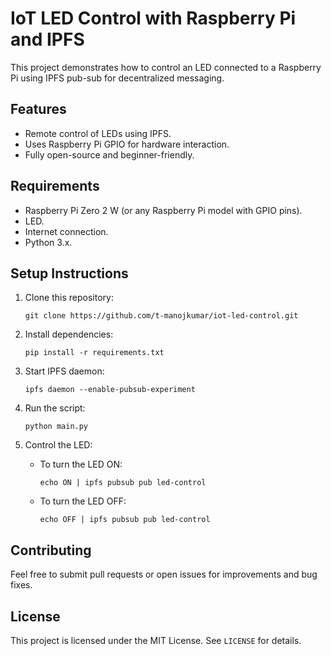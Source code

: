 # IoT LED Control with Raspberry Pi and IPFS

This project demonstrates how to control an LED connected to a Raspberry Pi using IPFS pub-sub for decentralized messaging. 

## Features
- Remote control of LEDs using IPFS.
- Uses Raspberry Pi GPIO for hardware interaction.
- Fully open-source and beginner-friendly.

## Requirements
- Raspberry Pi Zero 2 W (or any Raspberry Pi model with GPIO pins).
- LED.
- Internet connection.
- Python 3.x.

## Setup Instructions
1. Clone this repository:
   ```
   git clone https://github.com/t-manojkumar/iot-led-control.git
   ```

2. Install dependencies:
   ```
   pip install -r requirements.txt
   ```

3. Start IPFS daemon:
   ```
   ipfs daemon --enable-pubsub-experiment
   ```

4. Run the script:
   ```
   python main.py
   ```

5. Control the LED:
   - To turn the LED ON:
     ```
     echo ON | ipfs pubsub pub led-control
     ```
   - To turn the LED OFF:
     ```
     echo OFF | ipfs pubsub pub led-control
     ```

## Contributing
Feel free to submit pull requests or open issues for improvements and bug fixes.

## License
This project is licensed under the MIT License. See `LICENSE` for details.
```
